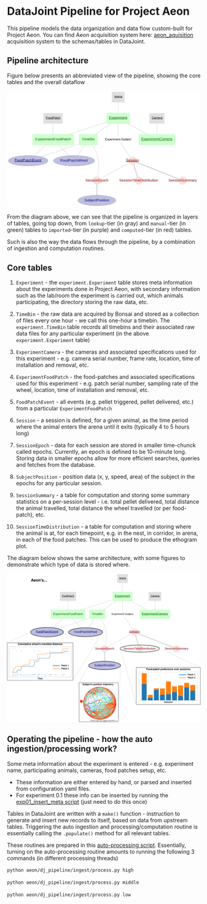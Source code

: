 # DataJoint Pipeline for Project Aeon

This pipeline models the data organization and data flow custom-built for Project Aeon. You can find Aeon acquisition system here: [aeon_aquisition](https://github.com/SainsburyWellcomeCentre/aeon_acquisition) 
acquisition system to the schemas/tables in DataJoint.


## Pipeline architecture

Figure below presents an abbreviated view of the pipeline, showing the core tables
and the overall dataflow

![diagram](./docs/diagram.svg)

From the diagram above, we can see that the pipeline is organized in layers of
tables, going top down, from `lookup`-tier (in gray) and `manual`-tier (in green) tables 
to `imported`-tier (in purple) and `computed`-tier (in red) tables.

Such is also the way the data flows through the pipeline, by a combination of ingestion and 
computation routines.

## Core tables

1. `Experiment` - the `experiment.Experiment` table stores meta information about the experiments
done in Project Aeon, with secondary information such as the lab/room the experiment is carried out, 
which animals participating, the directory storing the raw data, etc.

2. `TimeBin` - the raw data are acquired by Bonsai and stored as 
a collection of files every one hour - we call this one-hour a timebin. 
The `experiment.TimeBin` table records all timebins and their associated raw data files for 
any particular experiment (in the above `experiment.Experiment` table) 

3. `ExperimentCamera` - the cameras and associated specifications used for this experiment - 
e.g. camera serial number, frame rate, location, time of installation and removal, etc.

4. `ExperimentFoodPatch` - the food-patches and associated specifications used for this experiment - 
e.g. patch serial number, sampling rate of the wheel, location, time of installation and removal, etc.

5. `FoodPatchEvent` - all events (e.g. pellet triggered, pellet delivered, etc.) 
from a particular `ExperimentFoodPatch`

6. `Session` - a session is defined, for a given animal, as the time period where 
the animal enters the arena until it exits (typically 4 to 5 hours long)

7. `SessionEpoch` - data for each session are stored in smaller time-chunck called epochs. 
Currently, an epoch is defined to be 10-minute long. Storing data in smaller epochs allow for 
more efficient searches, queries and fetches from the database.

8. `SubjectPosition` - position data (x, y, speed, area) of the subject in the epochs for 
any particular session.

9. `SessionSummary` - a table for computation and storing some summary statistics on a 
per-session level - i.e. total pellet delivered, total distance the animal travelled, total 
distance the wheel travelled (or per food-patch), etc.

10. `SessionTimeDistribution` - a table for computation and storing where the animal is at, 
for each timepoint, e.g. in the nest, in corridor, in arena, in each of the food patches. 
This can be used to produce the ethogram plot.


The diagram below shows the same architecture, with some figures 
to demonstrate which type of data is stored where.

![datajoint_pipeline](./docs/datajoint_pipeline.svg)


## Operating the pipeline - how the auto ingestion/processing work?

Some meta information about the experiment is entered - e.g. experiment name, participating 
animals, cameras, food patches setup, etc.
+ These information are either entered by hand, or parsed and inserted from configuration 
    yaml files.
+ For experiment 0.1 these info can be inserted by running 
the [exp01_insert_meta script](./ingest/exp01_insert_meta.py) (just need to do this once)

Tables in DataJoint are written with a `make()` function - 
instruction to generate and insert new records to itself, based on data from upstream tables. 
Triggering the auto ingestion and processing/computation routine is essentially 
calling the `.populate()` method for all relevant tables.

These routines are prepared in this [auto-processing script](./ingest/process.py). 
Essentially, turning on the auto-processing routine amounts to running the 
following 3 commands (in different processing threads)


    python aeon/dj_pipeline/ingest/process.py high
    
    python aeon/dj_pipeline/ingest/process.py middle
    
    python aeon/dj_pipeline/ingest/process.py low